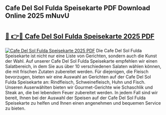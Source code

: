 ## Cafe Del Sol Fulda Speisekarte PDF Download Online 2025 mNuvU

# <h2><a href="http://gcacuh6.nevu.top/?p=Cafe+Del+Sol+Fulda+Speisekarte">🔗 👉🔴 Cafe Del Sol Fulda Speisekarte 2025 PDF</a></h2>

[![Cafe Del Sol Fulda Speisekarte 2025 PDF](https://i.imgur.com/dBaPXMq.png)](http://gcacuh6.nevu.top/?p=Cafe+Del+Sol+Fulda+Speisekarte)
Die Cafe Del Sol Fulda Speisekarte ist nicht nur eine Liste von Gerichten, sondern auch die Kunst der Wahl. Auf unserer Cafe Del Sol Fulda Speisekarte empfehlen wir einen Salatbereich, in dem Sie aus über 10 verschiedenen Salaten wählen können, die mit frischen Zutaten zubereitet werden. Für diejenigen, die Fleisch bevorzugen, bieten wir eine Auswahl an Gerichten auf der Cafe Del Sol Fulda Speisekarte an: Rindfleisch, Schweinefleisch, Huhn und Fisch. Unseren Auserwählten bieten wir Gourmet-Gerichte wie Schaschlik und Steak an, die bei lebendem Feuer zubereitet werden. In jedem Fall sind wir bereit, Ihnen bei der Auswahl der Speisen auf der Cafe Del Sol Fulda Speisekarte zu helfen und Ihnen einen angenehmen und bequemen Service zu bieten.
